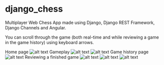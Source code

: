 # django_chess

Multiplayer Web Chess App made using Django, Django REST Framework, Django Channels and Angular. 

You can scroll through the game (both real-time and while reviewing a game in the game history) using keyboard arrows.

Home page 
![alt text](https://github.com/mephis71/django_chess/blob/master/src/backend/static/img/home_screenshot.png?raw=true)
Gameplay
![alt text](https://github.com/mephis71/django_chess/blob/master/src/backend/static/img/game_screenshot1.png?raw=true)
![alt text](https://github.com/mephis71/django_chess/blob/master/src/backend/static/img/game_screenshot2.png?raw=true)
Game history page
![alt text](https://github.com/mephis71/django_chess/blob/master/src/backend/static/img/game_history_screenshot.png?raw=true)
Reviewing a finished game
![alt text](https://github.com/mephis71/django_chess/blob/master/src/backend/static/img/game_history_recap1.png?raw=true)
![alt text](https://github.com/mephis71/django_chess/blob/master/src/backend/static/img/game_history_recap2.png?raw=true)
![alt text](https://github.com/mephis71/django_chess/blob/master/src/backend/static/img/game_history_recap3.png?raw=true)
